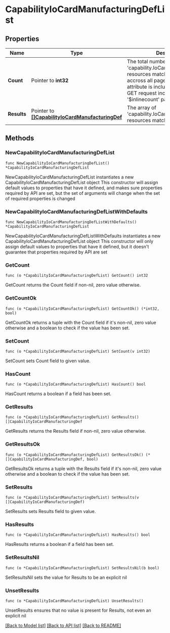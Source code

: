 # CapabilityIoCardManufacturingDefList

## Properties

Name | Type | Description | Notes
------------ | ------------- | ------------- | -------------
**Count** | Pointer to **int32** | The total number of &#39;capability.IoCardManufacturingDef&#39; resources matching the request, accross all pages. The &#39;Count&#39; attribute is included when the HTTP GET request includes the &#39;$inlinecount&#39; parameter. | [optional] 
**Results** | Pointer to [**[]CapabilityIoCardManufacturingDef**](capability.IoCardManufacturingDef.md) | The array of &#39;capability.IoCardManufacturingDef&#39; resources matching the request. | [optional] 

## Methods

### NewCapabilityIoCardManufacturingDefList

`func NewCapabilityIoCardManufacturingDefList() *CapabilityIoCardManufacturingDefList`

NewCapabilityIoCardManufacturingDefList instantiates a new CapabilityIoCardManufacturingDefList object
This constructor will assign default values to properties that have it defined,
and makes sure properties required by API are set, but the set of arguments
will change when the set of required properties is changed

### NewCapabilityIoCardManufacturingDefListWithDefaults

`func NewCapabilityIoCardManufacturingDefListWithDefaults() *CapabilityIoCardManufacturingDefList`

NewCapabilityIoCardManufacturingDefListWithDefaults instantiates a new CapabilityIoCardManufacturingDefList object
This constructor will only assign default values to properties that have it defined,
but it doesn't guarantee that properties required by API are set

### GetCount

`func (o *CapabilityIoCardManufacturingDefList) GetCount() int32`

GetCount returns the Count field if non-nil, zero value otherwise.

### GetCountOk

`func (o *CapabilityIoCardManufacturingDefList) GetCountOk() (*int32, bool)`

GetCountOk returns a tuple with the Count field if it's non-nil, zero value otherwise
and a boolean to check if the value has been set.

### SetCount

`func (o *CapabilityIoCardManufacturingDefList) SetCount(v int32)`

SetCount sets Count field to given value.

### HasCount

`func (o *CapabilityIoCardManufacturingDefList) HasCount() bool`

HasCount returns a boolean if a field has been set.

### GetResults

`func (o *CapabilityIoCardManufacturingDefList) GetResults() []CapabilityIoCardManufacturingDef`

GetResults returns the Results field if non-nil, zero value otherwise.

### GetResultsOk

`func (o *CapabilityIoCardManufacturingDefList) GetResultsOk() (*[]CapabilityIoCardManufacturingDef, bool)`

GetResultsOk returns a tuple with the Results field if it's non-nil, zero value otherwise
and a boolean to check if the value has been set.

### SetResults

`func (o *CapabilityIoCardManufacturingDefList) SetResults(v []CapabilityIoCardManufacturingDef)`

SetResults sets Results field to given value.

### HasResults

`func (o *CapabilityIoCardManufacturingDefList) HasResults() bool`

HasResults returns a boolean if a field has been set.

### SetResultsNil

`func (o *CapabilityIoCardManufacturingDefList) SetResultsNil(b bool)`

 SetResultsNil sets the value for Results to be an explicit nil

### UnsetResults
`func (o *CapabilityIoCardManufacturingDefList) UnsetResults()`

UnsetResults ensures that no value is present for Results, not even an explicit nil

[[Back to Model list]](../README.md#documentation-for-models) [[Back to API list]](../README.md#documentation-for-api-endpoints) [[Back to README]](../README.md)


